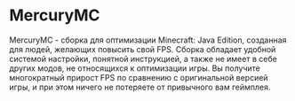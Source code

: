 # MercuryMC
MercuryMC - сборка для оптимизации Minecraft: Java Edition, созданная для людей, желающих повысить свой FPS. Сборка обладает удобной системой настройки, понятной инструкцией, а также не имеет в себе других модов, не относящихся к оптимизации игры. Вы получите многократный прирост FPS по сравнению с оригинальной версией игры, и при этом ничего не потеряете от привычного вам геймплея.
